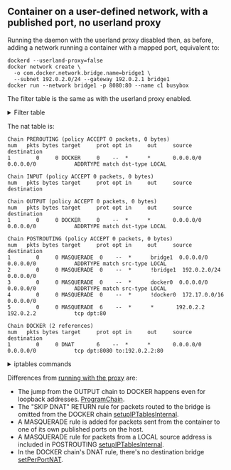 ## Container on a user-defined network, with a published port, no userland proxy

Running the daemon with the userland proxy disabled then, as before, adding a network running a container with a mapped port, equivalent to:

    dockerd --userland-proxy=false
	docker network create \
	  -o com.docker.network.bridge.name=bridge1 \
	  --subnet 192.0.2.0/24 --gateway 192.0.2.1 bridge1
	docker run --network bridge1 -p 8080:80 --name c1 busybox

The filter table is the same as with the userland proxy enabled.

<details>
<summary>Filter table</summary>

    Chain INPUT (policy ACCEPT 0 packets, 0 bytes)
    num   pkts bytes target     prot opt in     out     source               destination         
    
    Chain FORWARD (policy ACCEPT 0 packets, 0 bytes)
    num   pkts bytes target     prot opt in     out     source               destination         
    1        0     0 DOCKER-USER  0    --  *      *       0.0.0.0/0            0.0.0.0/0           
    2        0     0 DOCKER-ISOLATION-STAGE-1  0    --  *      *       0.0.0.0/0            0.0.0.0/0           
    3        0     0 ACCEPT     0    --  *      bridge1  0.0.0.0/0            0.0.0.0/0            ctstate RELATED,ESTABLISHED
    4        0     0 DOCKER     0    --  *      bridge1  0.0.0.0/0            0.0.0.0/0           
    5        0     0 ACCEPT     0    --  bridge1 !bridge1  0.0.0.0/0            0.0.0.0/0           
    6        0     0 ACCEPT     0    --  bridge1 bridge1  0.0.0.0/0            0.0.0.0/0           
    7        0     0 ACCEPT     0    --  *      docker0  0.0.0.0/0            0.0.0.0/0            ctstate RELATED,ESTABLISHED
    8        0     0 DOCKER     0    --  *      docker0  0.0.0.0/0            0.0.0.0/0           
    9        0     0 ACCEPT     0    --  docker0 !docker0  0.0.0.0/0            0.0.0.0/0           
    10       0     0 ACCEPT     0    --  docker0 docker0  0.0.0.0/0            0.0.0.0/0           
    
    Chain OUTPUT (policy ACCEPT 0 packets, 0 bytes)
    num   pkts bytes target     prot opt in     out     source               destination         
    
    Chain DOCKER (2 references)
    num   pkts bytes target     prot opt in     out     source               destination         
    1        0     0 ACCEPT     6    --  !bridge1 bridge1  0.0.0.0/0            192.0.2.2            tcp dpt:80
    2        0     0 DROP       0    --  !docker0 docker0  0.0.0.0/0            0.0.0.0/0           
    3        0     0 DROP       0    --  !bridge1 bridge1  0.0.0.0/0            0.0.0.0/0           
    
    Chain DOCKER-ISOLATION-STAGE-1 (1 references)
    num   pkts bytes target     prot opt in     out     source               destination         
    1        0     0 DOCKER-ISOLATION-STAGE-2  0    --  bridge1 !bridge1  0.0.0.0/0            0.0.0.0/0           
    2        0     0 DOCKER-ISOLATION-STAGE-2  0    --  docker0 !docker0  0.0.0.0/0            0.0.0.0/0           
    
    Chain DOCKER-ISOLATION-STAGE-2 (2 references)
    num   pkts bytes target     prot opt in     out     source               destination         
    1        0     0 DROP       0    --  *      bridge1  0.0.0.0/0            0.0.0.0/0           
    2        0     0 DROP       0    --  *      docker0  0.0.0.0/0            0.0.0.0/0           
    
    Chain DOCKER-USER (1 references)
    num   pkts bytes target     prot opt in     out     source               destination         
    1        0     0 RETURN     0    --  *      *       0.0.0.0/0            0.0.0.0/0           
    

    -P INPUT ACCEPT
    -P FORWARD ACCEPT
    -P OUTPUT ACCEPT
    -N DOCKER
    -N DOCKER-ISOLATION-STAGE-1
    -N DOCKER-ISOLATION-STAGE-2
    -N DOCKER-USER
    -A FORWARD -j DOCKER-USER
    -A FORWARD -j DOCKER-ISOLATION-STAGE-1
    -A FORWARD -o bridge1 -m conntrack --ctstate RELATED,ESTABLISHED -j ACCEPT
    -A FORWARD -o bridge1 -j DOCKER
    -A FORWARD -i bridge1 ! -o bridge1 -j ACCEPT
    -A FORWARD -i bridge1 -o bridge1 -j ACCEPT
    -A FORWARD -o docker0 -m conntrack --ctstate RELATED,ESTABLISHED -j ACCEPT
    -A FORWARD -o docker0 -j DOCKER
    -A FORWARD -i docker0 ! -o docker0 -j ACCEPT
    -A FORWARD -i docker0 -o docker0 -j ACCEPT
    -A DOCKER -d 192.0.2.2/32 ! -i bridge1 -o bridge1 -p tcp -m tcp --dport 80 -j ACCEPT
    -A DOCKER ! -i docker0 -o docker0 -j DROP
    -A DOCKER ! -i bridge1 -o bridge1 -j DROP
    -A DOCKER-ISOLATION-STAGE-1 -i bridge1 ! -o bridge1 -j DOCKER-ISOLATION-STAGE-2
    -A DOCKER-ISOLATION-STAGE-1 -i docker0 ! -o docker0 -j DOCKER-ISOLATION-STAGE-2
    -A DOCKER-ISOLATION-STAGE-2 -o bridge1 -j DROP
    -A DOCKER-ISOLATION-STAGE-2 -o docker0 -j DROP
    -A DOCKER-USER -j RETURN
    

</details>

The nat table is:

    Chain PREROUTING (policy ACCEPT 0 packets, 0 bytes)
    num   pkts bytes target     prot opt in     out     source               destination         
    1        0     0 DOCKER     0    --  *      *       0.0.0.0/0            0.0.0.0/0            ADDRTYPE match dst-type LOCAL
    
    Chain INPUT (policy ACCEPT 0 packets, 0 bytes)
    num   pkts bytes target     prot opt in     out     source               destination         
    
    Chain OUTPUT (policy ACCEPT 0 packets, 0 bytes)
    num   pkts bytes target     prot opt in     out     source               destination         
    1        0     0 DOCKER     0    --  *      *       0.0.0.0/0            0.0.0.0/0            ADDRTYPE match dst-type LOCAL
    
    Chain POSTROUTING (policy ACCEPT 0 packets, 0 bytes)
    num   pkts bytes target     prot opt in     out     source               destination         
    1        0     0 MASQUERADE  0    --  *      bridge1  0.0.0.0/0            0.0.0.0/0            ADDRTYPE match src-type LOCAL
    2        0     0 MASQUERADE  0    --  *      !bridge1  192.0.2.0/24         0.0.0.0/0           
    3        0     0 MASQUERADE  0    --  *      docker0  0.0.0.0/0            0.0.0.0/0            ADDRTYPE match src-type LOCAL
    4        0     0 MASQUERADE  0    --  *      !docker0  172.17.0.0/16        0.0.0.0/0           
    5        0     0 MASQUERADE  6    --  *      *       192.0.2.2            192.0.2.2            tcp dpt:80
    
    Chain DOCKER (2 references)
    num   pkts bytes target     prot opt in     out     source               destination         
    1        0     0 DNAT       6    --  *      *       0.0.0.0/0            0.0.0.0/0            tcp dpt:8080 to:192.0.2.2:80
    
    
<details>
<summary>iptables commands</summary>

    -P PREROUTING ACCEPT
    -P INPUT ACCEPT
    -P OUTPUT ACCEPT
    -P POSTROUTING ACCEPT
    -N DOCKER
    -A PREROUTING -m addrtype --dst-type LOCAL -j DOCKER
    -A OUTPUT -m addrtype --dst-type LOCAL -j DOCKER
    -A POSTROUTING -o bridge1 -m addrtype --src-type LOCAL -j MASQUERADE
    -A POSTROUTING -s 192.0.2.0/24 ! -o bridge1 -j MASQUERADE
    -A POSTROUTING -o docker0 -m addrtype --src-type LOCAL -j MASQUERADE
    -A POSTROUTING -s 172.17.0.0/16 ! -o docker0 -j MASQUERADE
    -A POSTROUTING -s 192.0.2.2/32 -d 192.0.2.2/32 -p tcp -m tcp --dport 80 -j MASQUERADE
    -A DOCKER -p tcp -m tcp --dport 8080 -j DNAT --to-destination 192.0.2.2:80
    

</details>

Differences from [running with the proxy][0] are:

  - The jump from the OUTPUT chain to DOCKER happens even for loopback addresses.
    [ProgramChain][1].
  - The "SKIP DNAT" RETURN rule for packets routed to the bridge is omitted from
    the DOCKER chain [setupIPTablesInternal][2].
  - A MASQUERADE rule is added for packets sent from the container to one of its
    own published ports on the host.
  - A MASQUERADE rule for packets from a LOCAL source address is included in
    POSTROUTING [setupIPTablesInternal][3].
  - In the DOCKER chain's DNAT rule, there's no destination bridge [setPerPortNAT][4].

[0]: usernet-portmap.md
[1]: https://github.com/moby/moby/blob/333cfa640239153477bf635a8131734d0e9d099d/libnetwork/drivers/bridge/setup_ip_tables_linux.go#L302
[2]: https://github.com/moby/moby/blob/333cfa640239153477bf635a8131734d0e9d099d/libnetwork/drivers/bridge/setup_ip_tables_linux.go#L293
[3]: https://github.com/moby/moby/blob/333cfa640239153477bf635a8131734d0e9d099d/libnetwork/drivers/bridge/setup_ip_tables_linux.go#L302
[4]: https://github.com/moby/moby/blob/675c2ac2db93e38bb9c5a6615d4155a969535fd9/libnetwork/drivers/bridge/port_mapping_linux.go#L772
